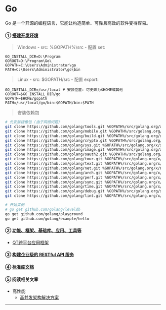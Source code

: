 # Go
Go 是一个开源的编程语言，它能让构造简单、可靠且高效的软件变得容易。

#### ① [搭建开发环境](https://juejin.im/book/5b0778756fb9a07aa632301e/section/5b0d466bf265da08ee7edd20)

> Windows - src: %GOPATH%\src - 配置 set:

    GO_INSTALL_DIR=D:\Program
    GOROOT=D:\Program\Go\
    GOPATH=C:\Users\Administrator\go
    PATH=C:\Users\Administrator\go\bin

> Linux - src: $GOPATH/src - 配置 export:

    GO_INSTALL_DIR=/usr/local # 安装位置: 可更改为$HOME或其他
    GOROOT=$GO_INSTALL_DIR/go
    GOPATH=$HOME/gopath
    PATH=/usr/local/go/bin:$GOPATH/bin:$PATH

> 安装依赖包
~~~bash
# 先安装镜像包 (由于网络问题)
git clone https://github.com/golang/tools.git %GOPATH%/src/golang.org/x/tools   # Go Tools
git clone https://github.com/golang/mobile.git %GOPATH%/src/golang.org/x/mobile # Go on Mobile
git clone https://github.com/golang/build.git %GOPATH%/src/golang.org/x/build   # build and release
git clone https://github.com/golang/crypto.git %GOPATH%/src/golang.org/x/crypto # cryptography libraries
git clone https://github.com/golang/sys.git %GOPATH%/src/golang.org/x/sys       # low-level interaction
git clone https://github.com/golang/image.git %GOPATH%/src/golang.org/x/image   # image libraries
git clone https://github.com/golang/oauth2.git %GOPATH%/src/golang.org/x/oauth2 # OAuth 2.0
git clone https://github.com/golang/tour.git %GOPATH%/src/golang.org/x/tour
git clone https://github.com/golang/text.git %GOPATH%/src/golang.org/x/text
git clone https://github.com/golang/net.git %GOPATH%/src/golang.org/x/net
git clone https://github.com/golang/arch.git %GOPATH%/src/golang.org/x/arch
git clone https://github.com/golang/perf.git %GOPATH%/src/golang.org/x/perf
git clone https://github.com/golang/sync.git %GOPATH%/src/golang.org/x/sync
git clone https://github.com/golang/time.git %GOPATH%/src/golang.org/x/time
git clone https://github.com/golang/debug.git %GOPATH%/src/golang.org/x/debug
git clone https://github.com/golang/lint.git %GOPATH%/src/golang.org/x/lint/golint

# 开始实例
# go get github.com/golang/leveldb
go get github.com/golang/playground
go get github.com/golang/example/hello
~~~

#### ② [功能、框架、基础库、应用、工具等](https://github.com/avelino/awesome-go)

 * [QT跨平台应用框架](https://github.com/therecipe/qt)

#### ③ [构建企业级的 RESTful API 服务](https://juejin.im/book/5b0778756fb9a07aa632301e)

#### ④ [标准库文档](https://studygolang.com/pkgdoc)

#### ⑤ 阅读相关文章

 * 高性能
    * [高并发架构解决方案](https://studygolang.com/articles/15479)


----

